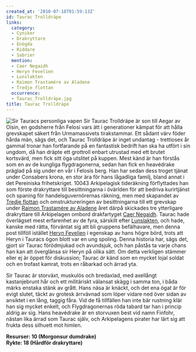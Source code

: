 ```yaml
---
created_at: '2010-07-18T01:59:13Z'
id: Taurac Trolldräpe
links:
  category:
  - Cyniker
  - Drakryttare
  - Enögda
  - Riddare
  - Sabrier
  mention:
  - Caer Negaidh
  - Heryn Fevelien
  - Lunslakten
  - Raimon Trastamére av Aladene
  - Tredje flottan
  occurrence:
  - Taurac_Trolldräpe.jpg
title: Taurac Trolldräpe
---
```


![Sir Tauracs personliga vapen] Sir Taurac Trolldräpe är son till Aegar av Oísin, en godsherre från
Felosi vars ätt i generationer kämpat för att hålla grevskapet säkert från Urmamassivets
tirakstammar. Ett sådant värv föder hårda män, sägs det, och Taurac Trolldräpe är inget undantag -
trettiosex år gammal tronar han fortfarande på en fantastisk bedrift han ska ha utfört i sin ungdom,
då han dräpte ett grottroll enbart utrustad med ett brutet kortsvärd, men fick sitt öga utslitet på
kuppen. Mest känd är han förstås som en av de kungliga flygdragonerna, sedan han fick en heavédrake
präglad på sig under en vår i Felosis berg. Han har sedan dess troget tjänat under Consabers krona,
en stor ära för hans lågadliga familj, bland annat i det Pereiniska frihetskriget. 10043
Arkipelagisk tideräkning förflyttades han som förste drakryttare till besittningarna i övärlden för
att bedriva kurirtjänst och spaning för handelsguvernörernas räkning, men med skapandet av [Tredje
flottan] och omstruktureringen av besittningarna till ett grevskap under [Raimon Trastamére av
Aladene] året därpå skickades tre ytterligare drakryttare till Arkipelagen ombord drakfartyget [Caer
Negaidh]. Taurac hade överlägset mest erfarenhet av de fyra, särskilt efter [Lunslakten], och hade,
kanske med rätta, förväntat sig att bli gruppens befälhavare, men denna post tillföll istället
[Heryn Fevelien] i egenskap av hans högre börd, trots att Heryn i Tauracs ögon blott var en ung
spoling. Denna historia har, sägs det, gjort sir Taurac förödmjukad och avundsjuk, och han påstås ta
varje chans han kan att överglänsa sir Heryn på olika sätt. Om detta verkligen stämmer eller ej är
öppet för diskussion; Taurac *är* känd som en mycket lojal soldat och en trofast kamrat, trots en
råbarkad och ärrad yta.

Sir Taurac är storväxt, muskulös och bredaxlad, med axellångt kastanjebrunt hår och ett militäriskt
välansat skägg i samma ton, i båda märks enstaka stänk av grått. Hans näsa är knäckt, och det ena
ögat är för evigt slutet, täckt av grotesk ärrvävnad som löper vidare ned över sidan av ansiktet i
en lång, taggig fåra. Vid de få tillfällen han inte bär rustning klär han sig mycket enkelt, och
Flygdragonernas röda tabard tar han i princip aldrig av sig. Hans heavédrake är en storvuxen best
vid namn Finfohr, nästan lika ärrad som Taurac själv, och Arkipelagens pirater har lärt sig att
frukta dess silhuett mot himlen.

**Resurser: 10 (Morgonsur dumdrake)**\
**Rykte: 18 (Hårdför drakryttare)** 

  [Sir Tauracs personliga vapen]: Taurac_Trolldräpe.jpg "Sir Tauracs personliga vapen"
  [Tredje flottan]: Tredje_flottan
  [Raimon Trastamére av Aladene]: Raimon_Trastamére_av_Aladene
  [Caer Negaidh]: Caer_Negaidh
  [Lunslakten]: Lunslakten
  [Heryn Fevelien]: Heryn_Fevelien